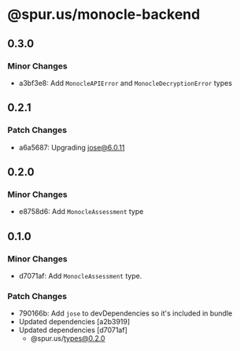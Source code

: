 # @spur.us/monocle-backend

## 0.3.0

### Minor Changes

- a3bf3e8: Add `MonocleAPIError` and `MonocleDecryptionError` types

## 0.2.1

### Patch Changes

- a6a5687: Upgrading jose@6.0.11

## 0.2.0

### Minor Changes

- e8758d6: Add `MonocleAssessment` type

## 0.1.0

### Minor Changes

- d7071af: Add `MonocleAssessment` type.

### Patch Changes

- 790166b: Add `jose` to devDependencies so it's included in bundle
- Updated dependencies [a2b3919]
- Updated dependencies [d7071af]
  - @spur.us/types@0.2.0
